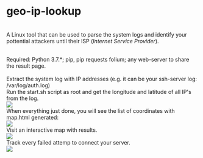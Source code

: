# geo-ip-lookup
<br>A Linux tool that can be used to parse the system logs and identify your pottential attackers until their ISP (<i>Internet Service Provider</i>).

<br>Required: Python 3.7.*; pip, pip requests folium; any web-server to share the result page.
<br>
<br>Extract the system log with IP addresses (e.g. it can be your ssh-server log: /var/log/auth.log)
<br>Run the start.sh script as root and get the longitude and latitude of all IP's from the log.
<br><img src="https://i.imgur.com/vLrkrgI.jpg"/>
<br>When everything just done, you will see the list of coordinates with map.html generated:
<br><img src="https://i.imgur.com/AJc9nlL.jpg"/>
<br>Visit an interactive map with results.
<br><img src="https://i.imgur.com/Xf4rWSD.jpg"/>
<br>Track every failed attemp to connect your server.
<br><img src="https://i.imgur.com/p943AEL.jpg"/>
